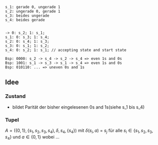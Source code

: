 ```DFA
s_1: gerade 0, ungerade 1
s_2: ungerade 0, gerade 1
s_3: beides ungerade
s_4: beides gerade


-> 0: s_2; 1: s_1;
s_1: 0: s_3; 1: s_4;
s_2: 0: s_4; 1: s_3;
s_3: 0: s_1; 1: s_2;
s_4: 0: s_2; 1: s_1; // accepting state and start state

Bsp: 0000: s_2 -> s_4 -> s_2 -> s_4 => even 1s and 0s 
Bsp: 1001: s_1 -> s_3 -> s_1 -> s_4 => even 1s and 0s 
Bsp: 010110: ... => uneven 0s and 1s
```



## Idee
### Zustand
- bildet Parität der bisher eingelesenen 0s and 1s(siehe s_1 bis s_4)
### Tupel
$A = (\{0, 1\}, \{s_1, s_2, s_3, s_4), \delta, s_4, \{s_4\})$ mit $\delta(s_i, a)$ = $s_j$ für alle $s_i \in \{s_1, s_2, s_3, s_4\}$ und $a \in \{0, 1\}$
wobei
...